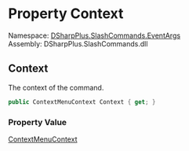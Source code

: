 # Property Context

Namespace: [DSharpPlus.SlashCommands.EventArgs](DSharpPlus.SlashCommands.EventArgs.md)  
Assembly: DSharpPlus.SlashCommands.dll

## <a id="DSharpPlus_SlashCommands_EventArgs_ContextMenuExecutedEventArgs_Context"></a>Context

The context of the command.

```csharp
public ContextMenuContext Context { get; }
```

### Property Value

[ContextMenuContext](DSharpPlus.SlashCommands.ContextMenuContext.md)

